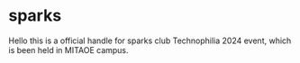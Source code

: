 # sparks
Hello this is a official handle for sparks club Technophilia 2024 event, which is been held in MITAOE campus.
